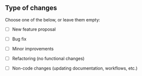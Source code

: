 ## Type of changes

Choose one of the below, or leave them empty:

- [ ] New feature proposal
- [ ] Bug fix
- [ ] Minor improvements
- [ ] Refactoring (no functional changes)
- [ ] Non-code changes (updating documentation, workflows, etc.)

